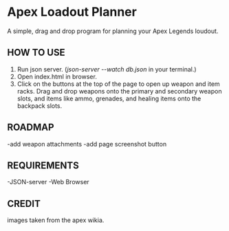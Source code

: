 # Apex Loadout Planner

A simple, drag and drop program for planning your Apex Legends loudout.

## HOW TO USE

1. Run json server. (*json-server --watch db.json* in your terminal.)
2. Open index.html in browser.
3. Click on the buttons at the top of the page to open up weapon and item racks. Drag and drop weapons onto the primary and secondary weapon slots, and items like ammo, grenades, and healing items onto the backpack slots.

## ROADMAP

-add weapon attachments
-add page screenshot button

## REQUIREMENTS

-JSON-server
-Web Browser

## CREDIT

images taken from the apex wikia.
